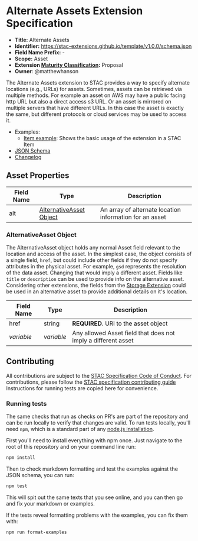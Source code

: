 # Alternate Assets Extension Specification

- **Title:** Alternate Assets
- **Identifier:** <https://stac-extensions.github.io/template/v1.0.0/schema.json>
- **Field Name Prefix:** -
- **Scope:** Asset
- **Extension [Maturity Classification](https://github.com/radiantearth/stac-spec/tree/master/extensions/README.md#extension-maturity):** Proposal
- **Owner**: @matthewhanson

The Alternate Assets extension to STAC provides a way to specify alternate locations (e.g., URLs) for assets. Sometimes, assets can be retrieved
via multiple methods. For example an asset on AWS may have a public facing http URL but also a direct access s3 URL. Or an asset is mirrored
on multiple servers that have different URLs. In this case the asset is exactly the same, but different protocols or cloud services may be used
to access it.

- Examples:
  - [Item example](examples/item.json): Shows the basic usage of the extension in a STAC Item
- [JSON Schema](json-schema/schema.json)
- [Changelog](./CHANGELOG.md)

## Asset Properties

| Field Name           | Type                      | Description |
| -------------------- | ------------------------- | ----------- |
| alt         | [AlternativeAsset Object](#alternativeasset-object) | An array of alternate location information for an asset |

### AlternativeAsset Object

The AlternativeAsset object holds any normal Asset field relevant to the location and access of the asset. 
In the simplest case, the object consists of a single field, `href`, but could include other fields if they do not specify
attributes in the physical asset. For example, `gsd` represents the resolution of the data asset. Changing that would imply
a different asset. Fields like `title` or `description` can be used to provide info on the alternative asset.
Considering other extensions, the fields from the [Storage Extension](https://github.com/stac-extensions/storage) 
could be used in an alternative asset to provide additional details on it's location.

| Field Name  | Type   | Description |
| ----------- | ------ | ----------- |
| href        | string | **REQUIRED**. URI to the asset object |
| *variable*  | *variable* | Any allowed Asset field that does not imply a different asset |

## Contributing

All contributions are subject to the
[STAC Specification Code of Conduct](https://github.com/radiantearth/stac-spec/blob/master/CODE_OF_CONDUCT.md).
For contributions, please follow the
[STAC specification contributing guide](https://github.com/radiantearth/stac-spec/blob/master/CONTRIBUTING.md) Instructions
for running tests are copied here for convenience.

### Running tests

The same checks that run as checks on PR's are part of the repository and can be run locally to verify that changes are valid. 
To run tests locally, you'll need `npm`, which is a standard part of any [node.js installation](https://nodejs.org/en/download/).

First you'll need to install everything with npm once. Just navigate to the root of this repository and on 
your command line run:
```bash
npm install
```

Then to check markdown formatting and test the examples against the JSON schema, you can run:
```bash
npm test
```

This will spit out the same texts that you see online, and you can then go and fix your markdown or examples.

If the tests reveal formatting problems with the examples, you can fix them with:
```bash
npm run format-examples
```
